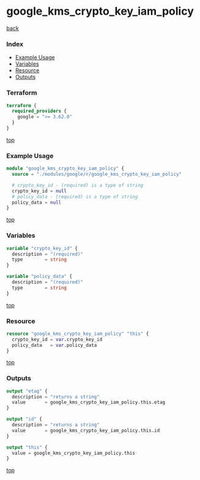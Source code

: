 # google_kms_crypto_key_iam_policy

[back](../google.md)

### Index

- [Example Usage](#example-usage)
- [Variables](#variables)
- [Resource](#resource)
- [Outputs](#outputs)

### Terraform

```terraform
terraform {
  required_providers {
    google = ">= 3.62.0"
  }
}
```

[top](#index)

### Example Usage

```terraform
module "google_kms_crypto_key_iam_policy" {
  source = "./modules/google/r/google_kms_crypto_key_iam_policy"

  # crypto_key_id - (required) is a type of string
  crypto_key_id = null
  # policy_data - (required) is a type of string
  policy_data = null
}
```

[top](#index)

### Variables

```terraform
variable "crypto_key_id" {
  description = "(required)"
  type        = string
}

variable "policy_data" {
  description = "(required)"
  type        = string
}
```

[top](#index)

### Resource

```terraform
resource "google_kms_crypto_key_iam_policy" "this" {
  crypto_key_id = var.crypto_key_id
  policy_data   = var.policy_data
}
```

[top](#index)

### Outputs

```terraform
output "etag" {
  description = "returns a string"
  value       = google_kms_crypto_key_iam_policy.this.etag
}

output "id" {
  description = "returns a string"
  value       = google_kms_crypto_key_iam_policy.this.id
}

output "this" {
  value = google_kms_crypto_key_iam_policy.this
}
```

[top](#index)